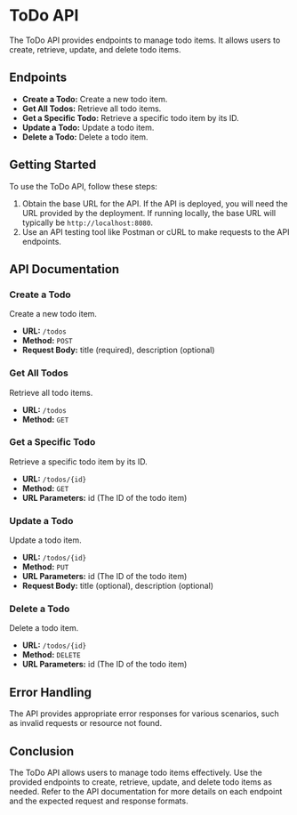 <h1>ToDo API</h1>

<p>The ToDo API provides endpoints to manage todo items. It allows users to create, retrieve, update, and delete todo items.</p>

<h2>Endpoints</h2>

<ul>
  <li><strong>Create a Todo:</strong> Create a new todo item.</li>
  <li><strong>Get All Todos:</strong> Retrieve all todo items.</li>
  <li><strong>Get a Specific Todo:</strong> Retrieve a specific todo item by its ID.</li>
  <li><strong>Update a Todo:</strong> Update a todo item.</li>
  <li><strong>Delete a Todo:</strong> Delete a todo item.</li>
</ul>

<h2>Getting Started</h2>

<p>To use the ToDo API, follow these steps:</p>

<ol>
  <li>Obtain the base URL for the API. If the API is deployed, you will need the URL provided by the deployment. If running locally, the base URL will typically be <code>http://localhost:8080</code>.</li>
  <li>Use an API testing tool like Postman or cURL to make requests to the API endpoints.</li>
</ol>

<h2>API Documentation</h2>

<h3>Create a Todo</h3>

<p>Create a new todo item.</p>

<ul>
  <li><strong>URL:</strong> <code>/todos</code></li>
  <li><strong>Method:</strong> <code>POST</code></li>
  <li><strong>Request Body:</strong> title (required), description (optional)</li>
</ul>

<h3>Get All Todos</h3>

<p>Retrieve all todo items.</p>

<ul>
  <li><strong>URL:</strong> <code>/todos</code></li>
  <li><strong>Method:</strong> <code>GET</code></li>
</ul>

<h3>Get a Specific Todo</h3>

<p>Retrieve a specific todo item by its ID.</p>

<ul>
  <li><strong>URL:</strong> <code>/todos/{id}</code></li>
  <li><strong>Method:</strong> <code>GET</code></li>
  <li><strong>URL Parameters:</strong> id (The ID of the todo item)</li>
</ul>

<h3>Update a Todo</h3>

<p>Update a todo item.</p>

<ul>
  <li><strong>URL:</strong> <code>/todos/{id}</code></li>
  <li><strong>Method:</strong> <code>PUT</code></li>
  <li><strong>URL Parameters:</strong> id (The ID of the todo item)</li>
  <li><strong>Request Body:</strong> title (optional), description (optional)</li>
</ul>

<h3>Delete a Todo</h3>

<p>Delete a todo item.</p>

<ul>
  <li><strong>URL:</strong> <code>/todos/{id}</code></li>
  <li><strong>Method:</strong> <code>DELETE</code></li>
  <li><strong>URL Parameters:</strong> id (The ID of the todo item)</li>
</ul>

<h2>Error Handling</h2>

<p>The API provides appropriate error responses for various scenarios, such as invalid requests or resource not found.</p>


<h2>Conclusion</h2>

<p>The ToDo API allows users to manage todo items effectively. Use the provided endpoints to create, retrieve, update, and delete todo items as needed. Refer to the API documentation for more details on each endpoint and the expected request and response formats.</p>
